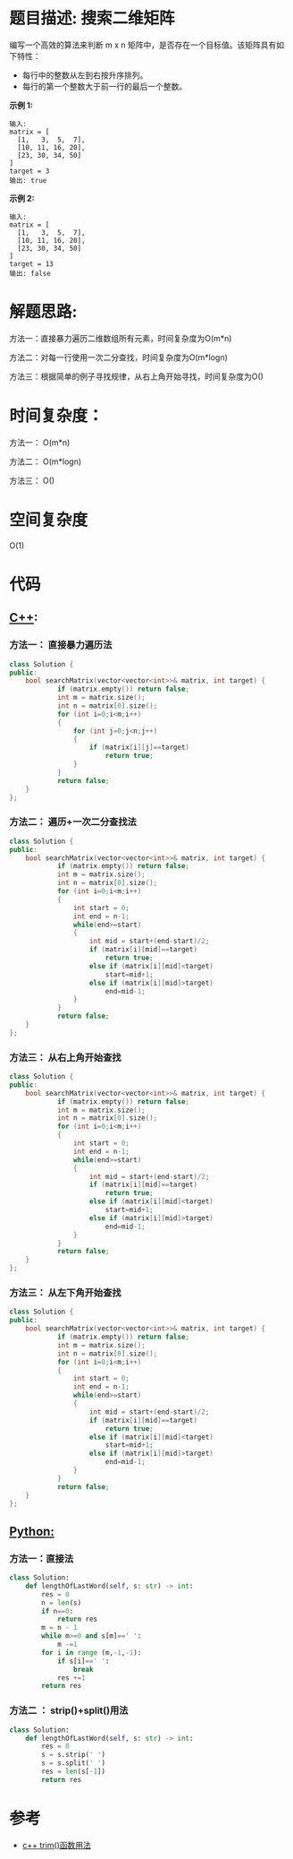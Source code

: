# 题目描述:  搜索二维矩阵

编写一个高效的算法来判断 m x n 矩阵中，是否存在一个目标值。该矩阵具有如下特性：

  - 每行中的整数从左到右按升序排列。
  - 每行的第一个整数大于前一行的最后一个整数。

**示例 1:**
```
输入:
matrix = [
  [1,   3,  5,  7],
  [10, 11, 16, 20],
  [23, 30, 34, 50]
]
target = 3
输出: true
```

**示例 2:**
```
输入:
matrix = [
  [1,   3,  5,  7],
  [10, 11, 16, 20],
  [23, 30, 34, 50]
]
target = 13
输出: false
```

  
# 解题思路:
方法一：直接暴力遍历二维数组所有元素，时间复杂度为O(m\*n)

方法二：对每一行使用一次二分查找，时间复杂度为O(m\*logn)

方法三：根据简单的例子寻找规律，从右上角开始寻找，时间复杂度为O()
 
# 时间复杂度：
  方法一： O(m\*n)
  
  方法二： O(m\*logn)
  
  方法三： O() 
# 空间复杂度
  O(1)
  
# 代码

## [C++](./Search-A-2D-Matrix.cpp):

###  方法一： 直接暴力遍历法
```c++
class Solution {
public:
    bool searchMatrix(vector<vector<int>>& matrix, int target) {
            if (matrix.empty()) return false;
            int m = matrix.size();
            int n = matrix[0].size();
            for (int i=0;i<m;i++)
            {
                for (int j=0;j<n;j++)
                {
                    if (matrix[i][j]==target)
                        return true;
                }
            }
            return false;        
    }
};
```

###  方法二： 遍历+一次二分查找法
```c++
class Solution {
public:
    bool searchMatrix(vector<vector<int>>& matrix, int target) {
            if (matrix.empty()) return false;
            int m = matrix.size();
            int n = matrix[0].size();
            for (int i=0;i<m;i++)
            {
                int start = 0;
                int end = n-1;
                while(end>=start)
                {
                    int mid = start+(end-start)/2;
                    if (matrix[i][mid]==target)
                        return true;
                    else if (matrix[i][mid]<target)
                        start=mid+1;
                    else if (matrix[i][mid]>target)
                        end=mid-1;
                }
            }
            return false;        
    }
};
```

###  方法三： 从右上角开始查找
```c++
class Solution {
public:
    bool searchMatrix(vector<vector<int>>& matrix, int target) {
            if (matrix.empty()) return false;
            int m = matrix.size();
            int n = matrix[0].size();
            for (int i=0;i<m;i++)
            {
                int start = 0;
                int end = n-1;
                while(end>=start)
                {
                    int mid = start+(end-start)/2;
                    if (matrix[i][mid]==target)
                        return true;
                    else if (matrix[i][mid]<target)
                        start=mid+1;
                    else if (matrix[i][mid]>target)
                        end=mid-1;
                }
            }
            return false;        
    }
};
```

###  方法三： 从左下角开始查找
```c++
class Solution {
public:
    bool searchMatrix(vector<vector<int>>& matrix, int target) {
            if (matrix.empty()) return false;
            int m = matrix.size();
            int n = matrix[0].size();
            for (int i=0;i<m;i++)
            {
                int start = 0;
                int end = n-1;
                while(end>=start)
                {
                    int mid = start+(end-start)/2;
                    if (matrix[i][mid]==target)
                        return true;
                    else if (matrix[i][mid]<target)
                        start=mid+1;
                    else if (matrix[i][mid]>target)
                        end=mid-1;
                }
            }
            return false;        
    }
};
```

## [Python:](https://github.com/bryceustc/LeetCode_Note/blob/master/python/Search-A-2D-Matrix/Search-A-2D-Matrix.py)
###  方法一：直接法
```python
class Solution:
    def lengthOfLastWord(self, s: str) -> int:
        res = 0
        n = len(s)
        if n==0:
            return res
        m = n - 1
        while m>=0 and s[m]==' ':
            m -=1
        for i in range (m,-1,-1):
            if s[i]==' ':
                break
            res +=1
        return res
```
### 方法二 ： strip()+split()用法
```python
class Solution:
    def lengthOfLastWord(self, s: str) -> int:
        res = 0
        s = s.strip(' ')
        s = s.split(' ')
        res = len(s[-1])
        return res
```

# 参考

  -  [c++ trim()函数用法](https://www.cnblogs.com/carekee/articles/2094731.html)

